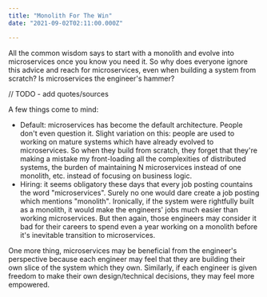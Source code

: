 ```yaml
---
title: "Monolith For The Win"
date: "2021-09-02T02:11:00.000Z"

---
```


All the common wisdom says to start with a monolith and 
evolve into microservices once you know you need it. So 
why does everyone ignore this advice and reach for 
microservices, even when building a system from scratch? 
Is microservices the engineer's hammer?

// TODO - add quotes/sources

A few things come to mind:

- Default: microservices has become the default architecture. People 
don't even question it. Slight variation on this: people are used 
to working on mature systems which have already evolved to 
microservices. So when they build from scratch, they forget that 
they're making a mistake my front-loading all the complexities of 
distributed systems, the burden of maintaining N microservices 
instead of one monolith, etc. instead of focusing on business 
logic.
- Hiring: it seems obligatory these days that every job posting 
countains the word "microservices". Surely no one would dare 
create a job posting which mentions "monolith". Ironically, if 
the system were rightfully built as a monolith, it would make the 
engineers' jobs much easier than working microservices. But then 
again, those engineers may consider it bad for their careers to 
spend even a year working on a monolith before it's inevitable 
transition to microservices.

One more thing, microservices may be beneficial from the engineer's 
perspective because each engineer may feel that they are building 
their own slice of the system which they own. Similarly, if each 
engineer is given freedom to make their own design/technical decisions, 
they may feel more empowered.

